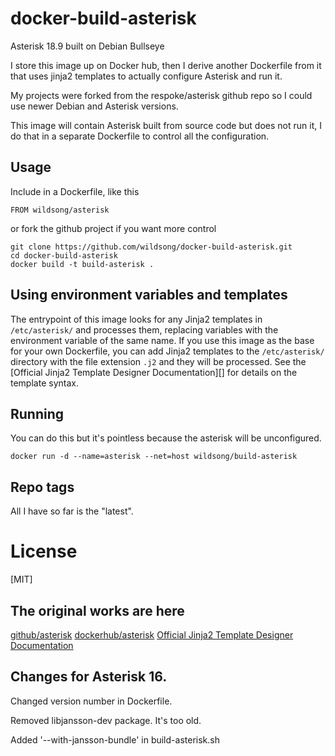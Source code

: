# docker-build-asterisk
Asterisk 18.9 built on Debian Bullseye

I store this image up on Docker hub, then I derive another Dockerfile
from it that uses jinja2 templates to actually configure Asterisk and
run it.

My projects were forked from the respoke/asterisk github repo so I could use
newer Debian and Asterisk versions.

This image will contain Asterisk built from source code but does not
run it, I do that in a separate Dockerfile to control all the
configuration.

## Usage

Include in a Dockerfile, like this

    FROM wildsong/asterisk

or fork the github project if you want more control

    git clone https://github.com/wildsong/docker-build-asterisk.git
    cd docker-build-asterisk
    docker build -t build-asterisk .

## Using environment variables and templates

The entrypoint of this image looks for any Jinja2 templates in `/etc/asterisk/` and
processes them, replacing variables with the environment variable of the same name.
If you use this image as the base for your own Dockerfile, you can add Jinja2
templates to the `/etc/asterisk/` directory with the file extension `.j2` and they will
be processed. See the [Official Jinja2 Template Designer Documentation][] for
details on the template syntax.

## Running

You can do this but it's pointless because the asterisk will be unconfigured.

    docker run -d --name=asterisk --net=host wildsong/build-asterisk

## Repo tags

All I have so far is the "latest".

# License

[MIT]

## The original works are here


[github/asterisk](https://github.com/asterisk/asterisk)
[dockerhub/asterisk](https://hub.docker.com/r/respoke/asterisk/)
[Official Jinja2 Template Designer Documentation](http://jinja.pocoo.org/docs/dev/templates/)

## Changes for Asterisk 16.

Changed version number in Dockerfile.

Removed libjansson-dev package. It's too old.

Added '--with-jansson-bundle' in build-asterisk.sh
